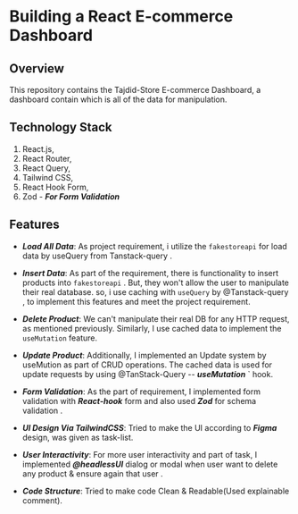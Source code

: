 # Building a React E-commerce Dashboard

## Overview

This repository contains the Tajdid-Store E-commerce Dashboard, a dashboard contain which is all of the data for manipulation.

## Technology Stack

1.  React.js,
2.  React Router,
3.  React Query,
4.  Tailwind CSS,
5.  React Hook Form,
6.  Zod - _**For Form Validation**_

## Features

- **_Load All Data_**: As project requirement, i utilize the `fakestoreapi` for load data by useQuery from Tanstack-query .

- **_Insert Data_**: As part of the requirement, there is functionality to insert products into `fakestoreapi` . But, they won't allow the user to manipulate their real database. so, i use caching with `useQuery` by @Tanstack-query , to implement this features and meet the project requirement.

- **_Delete Product_**: We can't manipulate their real DB for any HTTP request, as mentioned previously. Similarly, I use cached data to implement the `useMutation` feature.

- **_Update Product_**: Additionally, I implemented an Update system by useMution as part of CRUD operations. The cached data is used for update requests by using @TanStack-Query -- _**useMutation**_ ` hook.

- **_Form Validation_**: As the part of requirement, I implemented form validation with _**React-hook**_ form and also used _**Zod**_ for schema validation .

- **_UI Design Via TailwindCSS_**: Tried to make the UI according to _**Figma**_ design, was given as task-list.

- **_User Interactivity_**: For more user interactivity and part of task, I implemented _**@headlessUI**_ dialog or modal when user want to delete any product & ensure again that user .

- **_Code Structure_**: Tried to make code Clean & Readable(Used explainable comment).

